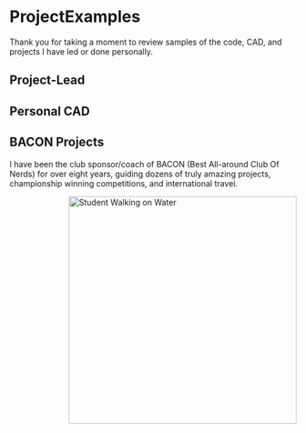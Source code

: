 # ProjectExamples

Thank you for taking a moment to review samples of the code, CAD, and projects I have led or done personally.

## Project-Lead

## Personal CAD

## BACON Projects
I have been the club sponsor/coach of BACON (Best All-around Club Of Nerds) for over eight years, guiding dozens of truly amazing projects, championship winning competitions, and international travel.

<img src="/images/20151029_164133.jpg?raw=true" alt="Student Walking on Water" style="float:right;width:400px;">

